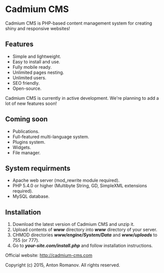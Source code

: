 # Cadmium CMS

Cadmium CMS is PHP-based content management system for creating shiny and responsive websites!

## Features

 - Simple and lightweight.
 - Easy to install and use.
 - Fully mobile ready.
 - Unlimited pages nesting.
 - Unlimited users.
 - SEO friendly.
 - Open-source.

Cadmium CMS is currently in active development. We're planning to add a lot of new features soon!

## Coming soon

 - Publications.
 - Full-featured multi-language system.
 - Plugins system.
 - Widgets.
 - File manager.

## System requirments

 - Apache web server (mod_rewrite module required).
 - PHP 5.4.0 or higher (Multibyte String, GD, SimpleXML extensions required).
 - MySQL database.

## Installation

 1. Download the latest version of Cadmium CMS and unzip it.
 2. Upload contents of ***www*** directory into ***www*** directory of your server.
 3. CHMOD directories ***www/engine/System/Data*** and ***www/uploads*** to 755 (or 777).
 4. Go to ***your-site.com/install.php*** and follow installation instructions.

Official website: http://cadmium-cms.com

Copyright (c) 2015, Anton Romanov. All rights reserved.
